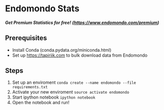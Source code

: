 # Endomondo Stats
##### Get _Premium_ Statistics for free! (https://www.endomondo.com/premium)

## Prerequisites
- Install Conda (conda.pydata.org/miniconda.html)
- Set up https://tapiriik.com to bulk download data from Endomondo

## Steps
1. Set up an enviroment `conda create --name endomondo --file requirements.txt`
2. Activate your new enviroment `source activate endomondo`
3. Start ipython notebook `ipython notebook`
4. Open the notebook and run!
